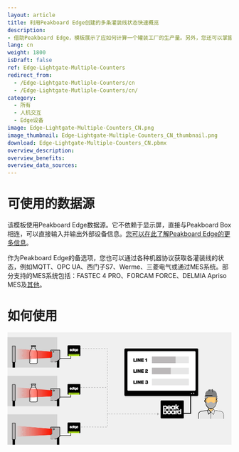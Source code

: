 ```yaml
---
layout: article
title: 利用Peakboard Edge创建的多条灌装线状态快速概览
description: 
- 借助Peakboard Edge，模板展示了应如何计算一个罐装工厂的生产量。另外，您还可以掌握每条产线的当前状态。其他系统中的数据，例如ERP，也可以帮助员工了解当前的生产情况。您只需一个配备Peakboard Edge的企业版Peakboard Box，以及一个带有信号输出的标准光栅。然后，您就可以使用该模板可视化所获得的数据，直接将其传达给相关人员。立刻下载吧！
lang: cn
weight: 1800
isDraft: false
ref: Edge-Lightgate-Multiple-Counters
redirect_from:
  - /Edge-Lightgate-Mutliple-Counters/cn
  - /Edge-Lightgate-Mutliple-Counters/cn/
category:
  - 所有
  - 人机交互
  - Edge设备
image: Edge-Lightgate-Multiple-Counters_CN.png
image_thumbnail: Edge-Lightgate-Multiple-Counters_CN_thumbnail.png
download: Edge-Lightgate-Multiple-Counters_CN.pbmx
overview_description:
overview_benefits:
overview_data_sources:
---
```

# 可使用的数据源

该模板使用Peakboard Edge数据源。它不依赖于显示屏，直接与Peakboard Box相连，可以直接输入并输出外部设备信息。[您可以在此了解Peakboard Edge的更多信息](https://peakboard.com/produkt/peakboard-edge/)。

作为Peakboard Edge的备选项，您也可以通过各种机器协议获取各灌装线的状态，例如MQTT、OPC UA、西门子S7、Werme、三菱电气或通过MES系统。部分支持的MES系统包括：FASTEC 4 PRO、FORCAM FORCE、DELMIA Apriso MES及[其他](https://peakboard.com/en/interfaces/)。


# 如何使用

![image_live](img/peakboard-edge-production-light-barrier.gif)
